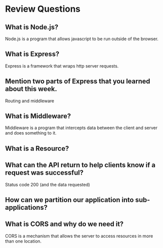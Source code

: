 # Review Questions

## What is Node.js?
Node.js is a program that allows javascript to be run outside of the browser.  
## What is Express?
Express is a framework that wraps http server requests.
## Mention two parts of Express that you learned about this week.
Routing and middleware
## What is Middleware?
Middleware is a program that intercepts data between the client and server and does something to it.
## What is a Resource?

## What can the API return to help clients know if a request was successful?
Status code 200 (and the data requested)
## How can we partition our application into sub-applications?

## What is CORS and why do we need it?
CORS is a mechanism that allows the server to access resources in more than one location.